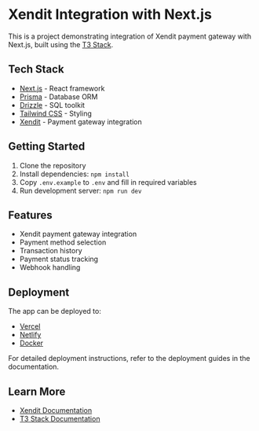 # Xendit Integration with Next.js

This is a project demonstrating integration of Xendit payment gateway with Next.js, built using the [T3 Stack](https://create.t3.gg/).

## Tech Stack

- [Next.js](https://nextjs.org) - React framework
- [Prisma](https://prisma.io) - Database ORM
- [Drizzle](https://orm.drizzle.team) - SQL toolkit
- [Tailwind CSS](https://tailwindcss.com) - Styling
- [Xendit](https://xendit.co) - Payment gateway integration

## Getting Started

1. Clone the repository
2. Install dependencies: `npm install`
3. Copy `.env.example` to `.env` and fill in required variables
4. Run development server: `npm run dev`

## Features

- Xendit payment gateway integration
- Payment method selection
- Transaction history
- Payment status tracking
- Webhook handling

## Deployment

The app can be deployed to:

- [Vercel](https://vercel.com)
- [Netlify](https://netlify.com)
- [Docker](https://www.docker.com)

For detailed deployment instructions, refer to the deployment guides in the documentation.

## Learn More

- [Xendit Documentation](https://developers.xendit.co)
- [T3 Stack Documentation](https://create.t3.gg/)
